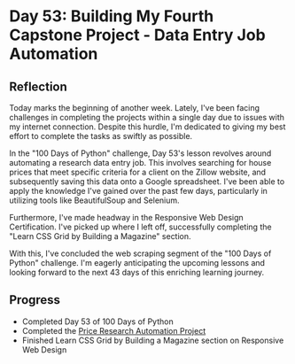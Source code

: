 # Day 53: Building My Fourth Capstone Project - Data Entry Job Automation

## Reflection

Today marks the beginning of another week. Lately, I've been facing challenges in completing the projects within a single day due to issues with my internet connection. Despite this hurdle, I'm dedicated to giving my best effort to complete the tasks as swiftly as possible.

In the "100 Days of Python" challenge, Day 53's lesson revolves around automating a research data entry job. This involves searching for house prices that meet specific criteria for a client on the Zillow website, and subsequently saving this data onto a Google spreadsheet. I've been able to apply the knowledge I've gained over the past few days, particularly in utilizing tools like BeautifulSoup and Selenium.

Furthermore, I've made headway in the Responsive Web Design Certification. I've picked up where I left off, successfully completing the "Learn CSS Grid by Building a Magazine" section.

With this, I've concluded the web scraping segment of the "100 Days of Python" challenge. I'm eagerly anticipating the upcoming lessons and looking forward to the next 43 days of this enriching learning journey.

## Progress

- Completed Day 53 of 100 Days of Python
- Completed the [Price Research Automation Project](https://github.com/johnivanpuayap/PriceResearchAutomation)
- Finished Learn CSS Grid by Building a Magazine section on Responsive Web Design
